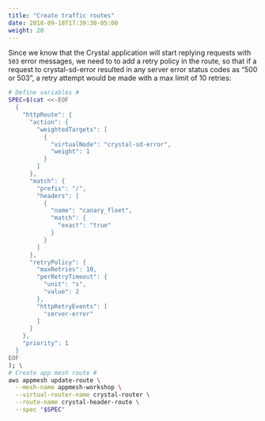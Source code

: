 ```yaml
---
title: "Create traffic routes"
date: 2018-09-18T17:39:30-05:00
weight: 20
---
```


Since we know that the Crystal application will start replying requests with `503` error messages, we need to to add a retry policy in the route, so that if a request to crystal-sd-error resulted in any server error status codes as “500 or 503”, a retry attempt would be made with a max limit of 10 retries:

```bash
# Define variables #
SPEC=$(cat <<-EOF
  {
    "httpRoute": {
      "action": {
        "weightedTargets": [
          {
            "virtualNode": "crystal-sd-error",
            "weight": 1
          }
        ]
      },
      "match": {
        "prefix": "/",
        "headers": [
          {
            "name": "canary_fleet",
            "match": {
              "exact": "true"
            }
          }
        ]
      },
      "retryPolicy": {
        "maxRetries": 10,
        "perRetryTimeout": {
          "unit": "s",
          "value": 2
        },
        "httpRetryEvents": [
          "server-error"
        ]
      }        
    },
    "priority": 1
  }
EOF
); \
# Create app mesh route #
aws appmesh update-route \
  --mesh-name appmesh-workshop \
  --virtual-router-name crystal-router \
  --route-name crystal-header-route \
  --spec "$SPEC"
```
